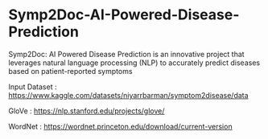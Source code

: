 # Symp2Doc-AI-Powered-Disease-Prediction
Symp2Doc: AI Powered Disease Prediction is an innovative project that leverages natural language processing (NLP) to accurately predict diseases based on patient-reported symptoms

Input Dataset : https://www.kaggle.com/datasets/niyarrbarman/symptom2disease/data  

GloVe : https://nlp.stanford.edu/projects/glove/  

WordNet : https://wordnet.princeton.edu/download/current-version  

